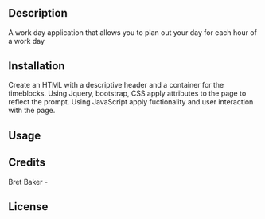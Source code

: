 # <Work Day Schedule>

## Description

A work day application that allows you to plan out your day for each hour of a work day

## Installation

Create an HTML with a descriptive header and a container for the timeblocks. Using Jquery, bootstrap, CSS apply attributes to the page to reflect the prompt. Using JavaScript apply fuctionality and user interaction with the page.


## Usage

## Credits

Bret Baker - 

## License

